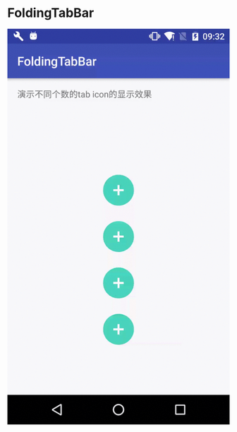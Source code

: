 # FoldingTabBar
![](https://github.com/ABetterAndroid/FoldingTabBar/blob/master/FoldingTabBar_demo.gif)  
